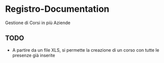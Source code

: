# Registro-Documentation
Gestione di Corsi in più Aziende

## TODO

* A partire da un file XLS, si permette la creazione di un corso con tutte le presenze già inserite
